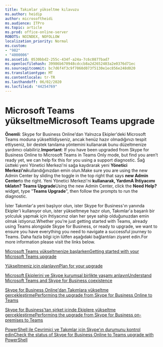 ```yaml
---
title: Takımlar yükseltme kılavuzu
ms.author: heidip
author: microsoftheidi
ms.audience: ITPro
ms.topic: article
ms.prod: office-online-server
ROBOTS: NOINDEX, NOFOLLOW
localization_priority: Normal
ms.custom:
- "982"
- "4000006"
ms.assetid: 0530bbd2-255c-434f-a24a-7c6c0877bad7
ms.openlocfilehash: 39986b670948cdccb8a2d2652403a2e0376d71ec
ms.sourcegitcommit: bc7d6f4f3c9f7060d073f5130e1ec856e248d020
ms.translationtype: MT
ms.contentlocale: tr-TR
ms.lasthandoff: 06/02/2020
ms.locfileid: "44254769"
---
```

# <a name="microsoft-teams-upgrade"></a><span data-ttu-id="5d287-102">Microsoft Teams yükseltme</span><span class="sxs-lookup"><span data-stu-id="5d287-102">Microsoft Teams upgrade</span></span>

<span data-ttu-id="5d287-103">**Önemli**: Skype for Business Online'dan Yalnızca Ekipler'deki Microsoft Teams moduna yükseltildiyseniz, ancak henüz hazır olmadığınızı tespit ettiyseniz, bir destek tanılama yöntemini kullanarak bunu düzeltmenize yardımcı olabiliriz.</span><span class="sxs-lookup"><span data-stu-id="5d287-103">**Important**: If you have been upgraded from Skype for Business Online to Microsoft Teams in Teams Only mode, but find you aren’t ready yet, we can help fix this for you using a support diagnostic.</span></span> <span data-ttu-id="5d287-104">Sağ üstteki yeni Yönetici Merkezi'ni sağa kaydırarak yeni **Yönetici Merkezi'ni**kullandığınızdan emin olun.</span><span class="sxs-lookup"><span data-stu-id="5d287-104">Make sure you are using the new Admin Center by sliding the toggle in the top right that says **new Admin Center**to the right.</span></span> <span data-ttu-id="5d287-105">Yeni Yönetici Merkezi'ni **kullanarak, YardımA İhtiyacımı tıklatın?** **Teams Upgrade**</span><span class="sxs-lookup"><span data-stu-id="5d287-105">Using the new Admin Center, click the **Need Help?** widget, type "**Teams Upgrade**", then follow the prompts to run the diagnostic.</span></span>

<span data-ttu-id="5d287-106">İster Takımlar'a yeni başlıyor olun, ister Skype for Business'ın yanında Ekipler'i kullanıyor olun, ister yükseltmeye hazır olun, Takımlar'a başarılı bir yolculuk yapmak için ihtiyacınız olan her şeye sahip olduğunuzdan emin olmak istiyoruz.</span><span class="sxs-lookup"><span data-stu-id="5d287-106">Whether you’re just getting started with Teams, already using Teams alongside Skype for Business, or ready to upgrade, we want to ensure you have everything you need to navigate a successful journey to Teams.</span></span> <span data-ttu-id="5d287-107">Daha fazla bilgi için lütfen aşağıdaki bağlantıları ziyaret edin.</span><span class="sxs-lookup"><span data-stu-id="5d287-107">For more information please visit the links below.</span></span>

[<span data-ttu-id="5d287-108">Microsoft Teams yükseltmenize başlarken</span><span class="sxs-lookup"><span data-stu-id="5d287-108">Getting started with your Microsoft Teams upgrade</span></span>](https://docs.microsoft.com/MicrosoftTeams/upgrade-start-here)

[<span data-ttu-id="5d287-109">Yükseltmeniz için planlayın</span><span class="sxs-lookup"><span data-stu-id="5d287-109">Plan for your upgrade</span></span>](https://docs.microsoft.com/MicrosoftTeams/upgrade-plan-journey)

[<span data-ttu-id="5d287-110">Microsoft Ekiplerini ve Skype kurumsal birlikte yaşamı anlayın</span><span class="sxs-lookup"><span data-stu-id="5d287-110">Understand Microsoft Teams and Skype for Business coexistence</span></span>](https://docs.microsoft.com/MicrosoftTeams/teams-and-skypeforbusiness-coexistence-and-interoperability)

[<span data-ttu-id="5d287-111">Skype for Business Online'dan Takımlara yükseltme gerçekleştirme</span><span class="sxs-lookup"><span data-stu-id="5d287-111">Performing the upgrade from Skype for Business Online to Teams</span></span>](https://docs.microsoft.com/MicrosoftTeams/upgrade-to-teams-execute-skypeforbusinessonline)

[<span data-ttu-id="5d287-112">Skype for Business'tan şirket içinde Ekiplere yükseltme gerçekleştirme</span><span class="sxs-lookup"><span data-stu-id="5d287-112">Performing the upgrade from Skype for Business on-premises to Teams</span></span>](https://docs.microsoft.com/MicrosoftTeams/upgrade-to-teams-execute-skypeforbusinesshybridonprem)
 
[<span data-ttu-id="5d287-113">PowerShell ile Çevrimiçi ve Takımlar için Skype'ın durumunu kontrol edin</span><span class="sxs-lookup"><span data-stu-id="5d287-113">Check the status of Skype for Business Online to Teams upgrade with PowerShell</span></span>](https://docs.microsoft.com/powershell/module/skype/get-csteamsupgradestatus?view=skype-ps)